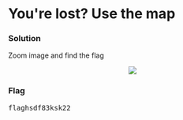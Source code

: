 <h1><b>You're lost? Use the map</b></h1>

<h3><b>Solution</b></h3>
<p>Zoom image and find the flag</p>
<p align='center'>
  <img src="https://github.com/enomarozi/RingZer0CTF/blob/master/Steganography/Image/d4c7104f4628d5d1248b82caf3546deb_solve.jpg">
</p>

<h3><b>Flag</b></h3>
<pre>
flaghsdf83ksk22
</pre>
